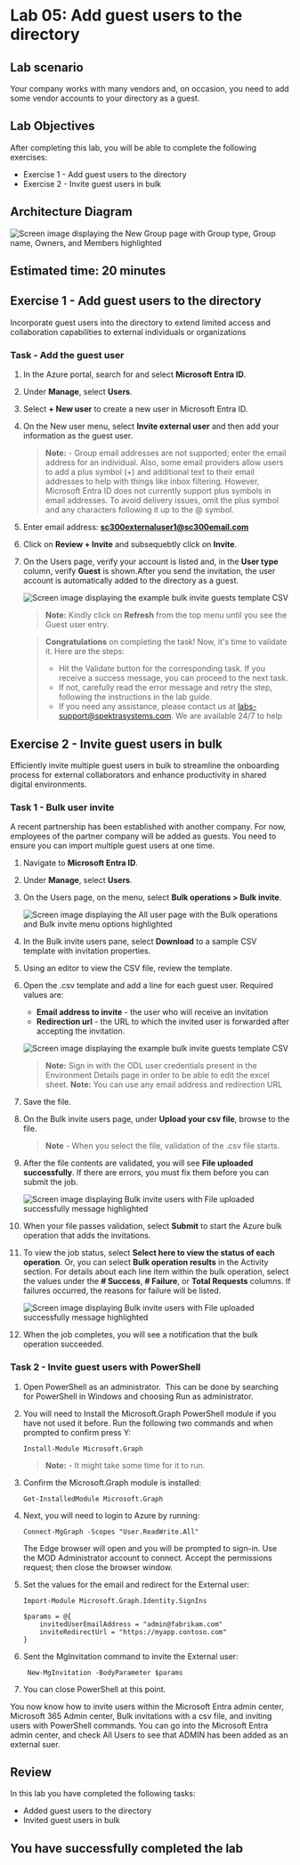 # Lab 05: Add guest users to the directory

## Lab scenario

Your company works with many vendors and, on occasion, you need to add some vendor accounts to your directory as a guest.

## Lab Objectives

After completing this lab, you will be able to complete the following exercises:

- Exercise 1 - Add guest users to the directory
- Exercise 2 - Invite guest users in bulk

## Architecture Diagram

![Screen image displaying the New Group page with Group type, Group name, Owners, and Members highlighted](./media/arch05.png)

## Estimated time: 20 minutes

## Exercise 1 - Add guest users to the directory

Incorporate guest users into the directory to extend limited access and collaboration capabilities to external individuals or organizations

### Task - Add the guest user

1. In the Azure portal, search for  and select **Microsoft Entra ID**.

2. Under **Manage**, select **Users**.

3. Select **+ New user** to create a new user in Microsoft Entra ID.

4. On the New user menu, select **Invite external user** and then add your information as the guest user.

   >**Note:** - Group email addresses are not supported; enter the email address for an individual. Also, some email providers allow users to add a plus symbol (+) and additional text to their email addresses to help with things like inbox filtering. However, Microsoft Entra ID does not currently support plus symbols in email addresses. To avoid delivery issues, omit the plus symbol and any characters following it up to the @ symbol.

5. Enter email address: **sc300externaluser1@sc300email.com**

6. Click on **Review + Invite** and subsequebtly click on **Invite**.

7. On the Users page, verify your account is listed and, in the **User type** column, verify **Guest** is shown.After you send the invitation, the user account is automatically added to the directory as a guest.

   ![Screen image displaying the example bulk invite guests template CSV](./media/extuser.png)

   >**Note:** Kindly click on **Refresh** from the top menu until you see the Guest user entry.
   
     > **Congratulations** on completing the task! Now, it's time to validate it. Here are the steps:
     > - Hit the Validate button for the corresponding task. If you receive a success message, you can proceed to the next task. 
     > - If not, carefully read the error message and retry the step, following the instructions in the lab guide.
     > - If you need any assistance, please contact us at labs-support@spektrasystems.com. We are available 24/7 to help

     <validation step="ab193eee-9bbc-457c-a424-d29d268ca030" />

## Exercise 2 - Invite guest users in bulk

Efficiently invite multiple guest users in bulk to streamline the onboarding process for external collaborators and enhance productivity in shared digital environments.

### Task 1 - Bulk user invite

A recent partnership has been established with another company. For now, employees of the partner company will be added as guests. You need to ensure you can import multiple guest users at one time.

1. Navigate to **Microsoft Entra ID**.

2. Under **Manage**, select **Users**.

3. On the Users page, on the menu, select **Bulk operations > Bulk invite**.

     ![Screen image displaying the All user page with the Bulk operations and Bulk invite menu options highlighted](./media/bkinv.png)

4. In the Bulk invite users pane, select **Download** to a sample CSV template with invitation properties.

5. Using an editor to view the CSV file, review the template.

6. Open the .csv template and add a line for each guest user. Required values are:

    - **Email address to invite** - the user who will receive an invitation
    - **Redirection url** - the URL to which the invited user is forwarded after accepting the invitation.

    ![Screen image displaying the example bulk invite guests template CSV](./media/lp1-mod3-template-csv1.png)

    >**Note:** Sign in with the ODL user credentials present in the Environment Details page in order to be able to edit the excel sheet.
    >**Note:** You can use any email address and redirection URL

7. Save the file.

8. On the Bulk invite users page, under **Upload your csv file**, browse to the file.

     >**Note** - When you select the file, validation of the .csv file starts.

9. After the file contents are validated, you will see **File uploaded successfully**. If there are errors, you must fix them before you can submit the job.

    ![Screen image displaying Bulk invite users with File uploaded successfully message highlighted](./media/lp1-mod3-bulk-invite-users-upload1.png)

10. When your file passes validation, select **Submit** to start the Azure bulk operation that adds the invitations.

11. To view the job status, select **Select here to view the status of each operation**. Or, you can select **Bulk operation results** in the Activity section. For details about each line item within the bulk operation, select the values under the **# Success**, **# Failure**, or **Total Requests** columns. If failures occurred, the reasons for failure will be listed.

     ![Screen image displaying Bulk invite users with File uploaded successfully message highlighted](./media/lp11.png)

12. When the job completes, you will see a notification that the bulk operation succeeded.

### Task 2 - Invite guest users with PowerShell

1. Open PowerShell as an administrator.  This can be done by searching for PowerShell in Windows and choosing Run as administrator. 

1. You will need to Install the Microsoft.Graph PowerShell module if you have not used it before. Run the following two commands and when prompted to confirm press Y:

    ```
    Install-Module Microsoft.Graph
    ```
    >**Note:** - It might take some time for it to run.

1. Confirm the Microsoft.Graph module is installed:
   
    ```
    Get-InstalledModule Microsoft.Graph
    ```
    
1. Next, you will need to login to Azure by running:
   
    ```
    Connect-MgGraph -Scopes "User.ReadWrite.All"
    ```
     
    The Edge browser will open and you will be prompted to sign-in.  Use the MOD Administrator account to connect.  Accept the permissions request; then close the browser window.
    
1. Set the values for the email and redirect for the External user:
   
    ```
    Import-Module Microsoft.Graph.Identity.SignIns
    
    $params = @{
	    invitedUserEmailAddress = "admin@fabrikam.com"
	    inviteRedirectUrl = "https://myapp.contoso.com"
    }
    ```
1. Sent the MgInvitation command to invite the External user:

   ```
    New-MgInvitation -BodyParameter $params
    ```
1. You can close PowerShell at this point.
    
You now know how to invite users within the Microsoft Entra admin center, Microsoft 365 Admin center, Bulk invitations with a csv file, and inviting users with PowerShell commands.  You can go into the Microsoft Entra admin center, and check All Users to see that ADMIN has been added as an external suer.

## Review

In this lab you have completed the following tasks:
- Added guest users to the directory
- Invited guest users in bulk

## You have successfully completed the lab
